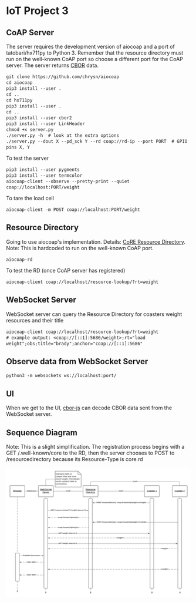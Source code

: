 # IoT Project 3

## CoAP Server

The server requires the development version of aiocoap and a port of tatobari/hx711py to Python 3.
Remember that the resource directory must run on the well-known CoAP port so choose a different port for the CoAP server.
The server returns [CBOR](https://cbor.io) data.

```
git clone https://github.com/chrysn/aiocoap
cd aiocoap
pip3 install --user .
cd ..
cd hx711py
pip3 install --user .
cd ..
pip3 install --user cbor2
pip3 install --user LinkHeader
chmod +x server.py
./server.py -h  # look at the extra options
./server.py --dout X --pd_sck Y --rd coap://rd-ip --port PORT  # GPIO pins X, Y
```

To test the server

```
pip3 install --user pygments
pip3 install --user termcolor
aiocoap-client --observe --pretty-print --quiet coap://localhost:PORT/weight
```

To tare the load cell

```
aiocoap-client -m POST coap://localhost:PORT/weight
```

## Resource Directory

Going to use aiocoap's implementation.
Details: [CoRE Resource Directory](https://tools.ietf.org/html/draft-ietf-core-resource-directory-25).
Note: This is hardcoded to run on the well-known CoAP port.

```
aiocoap-rd
```

To test the RD (once CoAP server has registered)

```
aiocoap-client coap://localhost/resource-lookup/?rt=weight
```

## WebSocket Server

WebSocket server can query the Resource Directory for coasters weight resources and their title

```
aiocoap-client coap://localhost/resource-lookup/?rt=weight
# example output: <coap://[::1]:5686/weight>;rt="load weight";obs;title="brady";anchor="coap://[::1]:5686"
```

## Observe data from WebSocket Server

```
python3 -m websockets ws://localhost:port/
```

## UI

When we get to the UI, [cbor-js](https://github.com/paroga/cbor-js) can decode CBOR data sent from the WebSocket server.

## Sequence Diagram

Note: This is a slight simplification. The registration process begins with a GET /.well-known/core to the RD, then the server chooses to POST to /resourcedirectory because its Resource-Type is core.rd

![Sequence Diagram](sequence.png)
